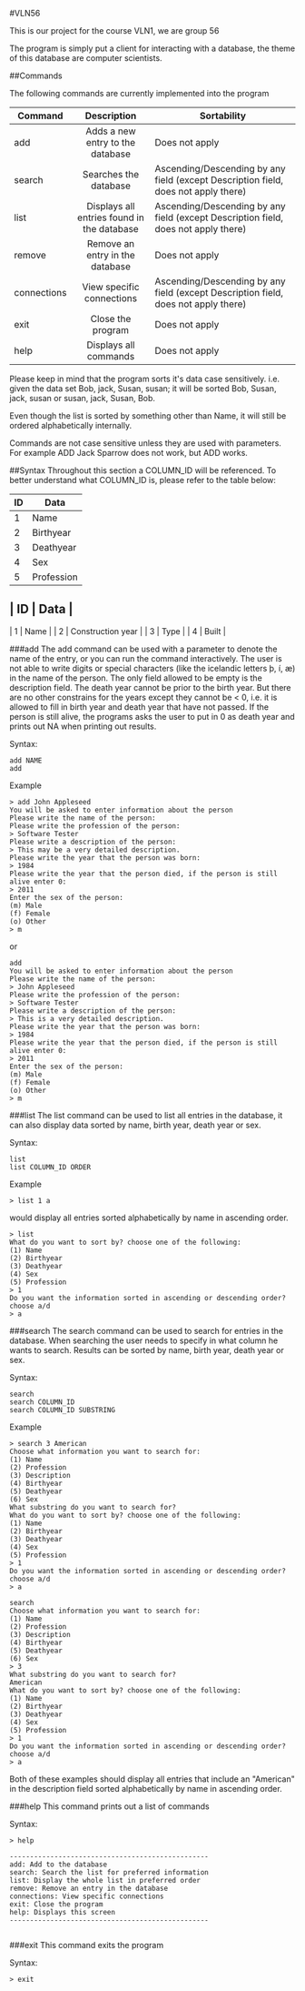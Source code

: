 #VLN56

This is our project for the course VLN1, we are group 56

The program is simply put a client for interacting with a database, the theme of this database are computer scientists.

##Commands

The following commands are currently implemented into the program

| Command       | Description                                | Sortability                                                                        |
| ------------- |:------------------------------------------:|------------------------------------------------------------------------------------|
| add           | Adds a new entry to the database           | Does not apply                                                                     |
| search        | Searches the database                      | Ascending/Descending by any field (except Description field, does not apply there) |
| list   | Displays all entries found in the database | Ascending/Descending by any field (except Description field, does not apply there) |
| remove  | Remove an entry in the database | Does not apply |
| connections | View specific connections| Ascending/Descending by any field (except Description field, does not apply there) |
| exit | Close the program | Does not apply |
| help          | Displays all commands                      | Does not apply                                                                     |

Please keep in mind that the program sorts it's data case sensitively. i.e. given the data set Bob, jack, Susan, susan; it will be sorted Bob, Susan, jack, susan or susan, jack, Susan, Bob.

Even though the list is sorted by something other than Name, it will still be ordered alphabetically internally.

Commands are not case sensitive unless they are used with parameters. For example ADD Jack Sparrow does not work, but ADD works.

##Syntax
Throughout this section a COLUMN_ID will be referenced.  To better understand what COLUMN_ID is, please refer to the table below: 

|   ID     |   Data      |
| -------- | ----------- |
| 1        | Name        |
| 2        | Birthyear   |
| 3        | Deathyear   |
| 4        | Sex         | 
| 5        | Profession  |

|   ID   |         Data      |
 ----------------------------
|   1    |       Name        |
|   2    | Construction year |
|   3    |      Type         |
|   4    |      Built        |



###add
The add command can be used with a parameter to denote the name of the entry, or you can run the command interactively. 
The user is not able to write digits or special characters (like the icelandic letters þ, í, æ) in the name of the person. 
The only field allowed to be empty is the description field.
The death year cannot be prior to the birth year. But there are no other constrains for the years except they cannot be < 0, i.e. it is allowed to fill in birth year and death year that have not passed. If the person is still alive, the programs asks the user to put in 0 as death year and prints out NA when printing out results.


Syntax:
```
add NAME
add
```
Example

```
> add John Appleseed
You will be asked to enter information about the person
Please write the name of the person:
Please write the profession of the person:
> Software Tester
Please write a description of the person:
> This may be a very detailed description.
Please write the year that the person was born:
> 1984
Please write the year that the person died, if the person is still alive enter 0:
> 2011
Enter the sex of the person:
(m) Male
(f) Female
(o) Other
> m
```
or

```
add
You will be asked to enter information about the person
Please write the name of the person:
> John Appleseed
Please write the profession of the person:
> Software Tester
Please write a description of the person:
> This is a very detailed description.
Please write the year that the person was born:
> 1984
Please write the year that the person died, if the person is still alive enter 0:
> 2011
Enter the sex of the person:
(m) Male
(f) Female
(o) Other
> m
```

###list
The list command can be used to list all entries in the database, it can also display data sorted by name, birth year, death year or sex.

Syntax:
```
list
list COLUMN_ID ORDER
```


Example

```
> list 1 a
```
would display all entries sorted alphabetically by name in ascending order.

```
> list
What do you want to sort by? choose one of the following:
(1) Name
(2) Birthyear
(3) Deathyear
(4) Sex
(5) Profession
> 1
Do you want the information sorted in ascending or descending order? choose a/d
> a
```
###search
The search command can be used to search for entries in the database. When searching the user needs to specify in what column he wants to search. Results can be sorted by name, birth year, death year or sex.

Syntax:
```
search
search COLUMN_ID
search COLUMN_ID SUBSTRING
```

Example

```
> search 3 American
Choose what information you want to search for:
(1) Name
(2) Profession
(3) Description
(4) Birthyear
(5) Deathyear
(6) Sex
What substring do you want to search for?
What do you want to sort by? choose one of the following:
(1) Name
(2) Birthyear
(3) Deathyear
(4) Sex
(5) Profession
> 1
Do you want the information sorted in ascending or descending order? choose a/d
> a
```

```
search
Choose what information you want to search for:
(1) Name
(2) Profession
(3) Description
(4) Birthyear
(5) Deathyear
(6) Sex
> 3
What substring do you want to search for?
American
What do you want to sort by? choose one of the following:
(1) Name
(2) Birthyear
(3) Deathyear
(4) Sex
(5) Profession
> 1
Do you want the information sorted in ascending or descending order? choose a/d
> a
```
Both of these examples should display all entries that include an "American" in the description field sorted alphabetically by name in ascending order.

###help
This command prints out a list of commands

Syntax:
```
> help

-------------------------------------------------
add: Add to the database
search: Search the list for preferred information
list: Display the whole list in preferred order
remove: Remove an entry in the database
connections: View specific connections
exit: Close the program
help: Displays this screen
-------------------------------------------------


```



###exit
This command exits the program

Syntax:
```
> exit
```
